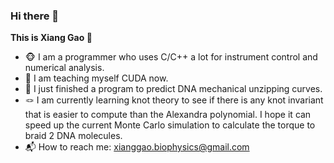 ### Hi there 👋
**This is Xiang Gao :hedgehog:**  

- :monkey_face: I am a programmer who uses C/C++ a lot for instrument control and numerical analysis.  
- :notebook_with_decorative_cover: I am teaching myself CUDA now.  
- :dna: I just finished a program to predict DNA mechanical unzipping curves.  
- :knot: I am currently learning knot theory to see if there is any knot invariant that is easier to compute than the Alexandra polynomial. I hope it can speed up the current Monte Carlo simulation to calculate the torque to braid 2 DNA molecules.  
- :mailbox_with_mail: How to reach me: xianggao.biophysics@gmail.com
